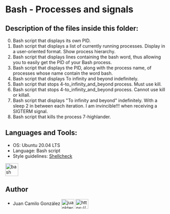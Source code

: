 # Bash - Processes and signals

## Description of the files inside this folder:

0. Bash script that displays its own PID.
1. Bash script that displays a list of currently running processes. Display in a user-oriented format.
Show process hierarchy.
2. Bash script that displays lines containing the bash word, thus allowing you to easily get the PID of your Bash process.
3. Bash script that displays the PID, along with the process name, of processes whose name contain the word bash.
4. Bash script that displays To infinity and beyond indefinitely.
5. Bash script that stops 4-to_infinity_and_beyond process. Must use kill.
6. Bash script that stops 4-to_infinity_and_beyond process. Cannot use kill or killall.
7. Bash script that displays "To infinity and beyond" indefinitely. With a sleep 2 in between each iteration. I am invincible!!! when receiving a SIGTERM signal.
8. Bash script that kills the process 7-highlander.


## Languages and Tools:

- OS: Ubuntu 20.04 LTS
- Language: Bash script
- Style guidelines: [Shellcheck](https://github.com/koalaman/shellcheck)

<p align="left"> <a href="https://www.gnu.org/software/bash/" target="_blank"> <img src="https://github.com/odb/official-bash-logo/blob/master/assets/Logos/Icons/SVG/48x48_white.svg" alt="bash" width="40" height="40"/> </a> </p>


## Author

- Juan Camilo González <a href="https://twitter.com/juankter" target="blank"><img align="center" src="https://raw.githubusercontent.com/rahuldkjain/github-profile-readme-generator/master/src/images/icons/Social/twitter.svg" alt="juankter" height="30" width="40" /></a>
<a href="https://bit.ly/2MBNR0t" target="blank"><img align="center" src="https://raw.githubusercontent.com/rahuldkjain/github-profile-readme-generator/master/src/images/icons/Social/linked-in-alt.svg" alt="https://bit.ly/2mbnr0t" height="30" width="40" /></a>